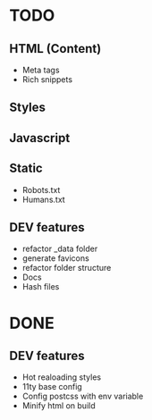 # TODO

## HTML (Content)
- Meta tags
- Rich snippets

## Styles

## Javascript

## Static
- Robots.txt
- Humans.txt

## DEV features
- refactor _data folder
- generate favicons
- refactor folder structure
- Docs
- Hash files


# DONE 

## DEV features
- Hot realoading styles
- 11ty base config
- Config postcss with env variable
- Minify html on build
